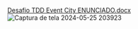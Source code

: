 [Desafio TDD Event City ENUNCIADO.docx](https://github.com/Iuryaaraujo/Desafio-TDD-Event-City/files/15445406/Desafio.TDD.Event.City.ENUNCIADO.docx)
![Captura de tela 2024-05-25 203923](https://github.com/Iuryaaraujo/Desafio-TDD-Event-City/assets/132828748/930c1f32-6820-4f06-a1b9-328339de1b54)
